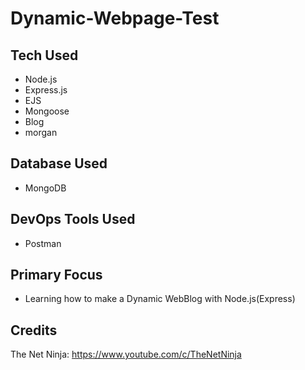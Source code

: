 # Dynamic-Webpage-Test


## Tech Used
- Node.js
- Express.js
- EJS
- Mongoose
- Blog
- morgan

## Database Used
- MongoDB

## DevOps Tools Used
- Postman

## Primary Focus
- Learning how to make a Dynamic WebBlog with Node.js(Express)


## Credits
  The Net Ninja:
  https://www.youtube.com/c/TheNetNinja
